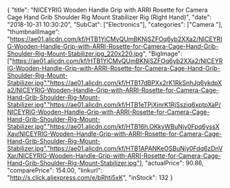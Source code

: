 {
	"title": "NICEYRIG Wooden Handle Grip with ARRI Rosette for Camera Cage Hand Grib Shoulder Rig Mount Stabilizer Rig (Right Hand)",
	"date": "2018-10-31 10:30:20",
	"SubCat": ["Electronics"],
	"categories": ["Camera "],
	"thumbnailImage": "https://ae01.alicdn.com/kf/HTB1YiCMvQUmBKNjSZFOq6yb2XXa2/NICEYRIG-Wooden-Handle-Grip-with-ARRI-Rosette-for-Camera-Cage-Hand-Grib-Shoulder-Rig-Mount-Stabilizer.jpg_220x220.jpg",
	"BigImage": ["https://ae01.alicdn.com/kf/HTB1YiCMvQUmBKNjSZFOq6yb2XXa2/NICEYRIG-Wooden-Handle-Grip-with-ARRI-Rosette-for-Camera-Cage-Hand-Grib-Shoulder-Rig-Mount-Stabilizer.jpg","https://ae01.alicdn.com/kf/HTB17dBPXx2rK1RkSnhJq6ykdpXa2/NICEYRIG-Wooden-Handle-Grip-with-ARRI-Rosette-for-Camera-Cage-Hand-Grib-Shoulder-Rig-Mount-Stabilizer.jpg","https://ae01.alicdn.com/kf/HTB1eTPjXinrK1RjSsziq6xptpXaP/NICEYRIG-Wooden-Handle-Grip-with-ARRI-Rosette-for-Camera-Cage-Hand-Grib-Shoulder-Rig-Mount-Stabilizer.jpg","https://ae01.alicdn.com/kf/HTB16h.OKkyWBuNjy0Fpq6yssXXav/NICEYRIG-Wooden-Handle-Grip-with-ARRI-Rosette-for-Camera-Cage-Hand-Grib-Shoulder-Rig-Mount-Stabilizer.jpg","https://ae01.alicdn.com/kf/HTB1APANKeOSBuNjy0Fdq6zDnVXar/NICEYRIG-Wooden-Handle-Grip-with-ARRI-Rosette-for-Camera-Cage-Hand-Grib-Shoulder-Rig-Mount-Stabilizer.jpg"],
	"actualPrice": 90.86,
	"comparePrice": 154.00,
	"linkurl": "http://s.click.aliexpress.com/e/bRhti5xK",
	"inStock": 132
}
